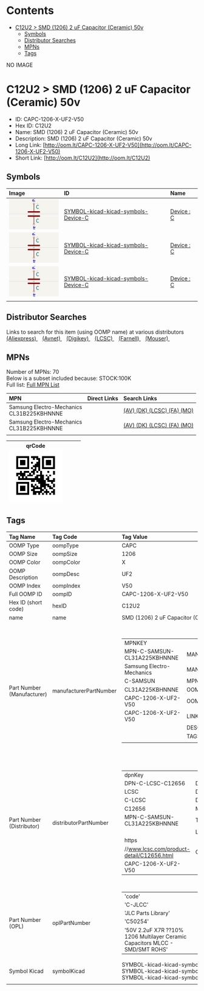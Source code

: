 



Contents
========

* [C12U2 > SMD (1206) 2 uF Capacitor (Ceramic) 50v](#c12u2--smd-1206-2-uf-capacitor-ceramic-50v)
	* [Symbols](#symbols)
	* [Distributor Searches](#distributor-searches)
	* [MPNs](#mpns)
	* [Tags](#tags)
  
NO IMAGE  
# C12U2 > SMD (1206) 2 uF Capacitor (Ceramic) 50v

- ID: CAPC-1206-X-UF2-V50
- Hex ID: C12U2
- Name: SMD (1206) 2 uF Capacitor (Ceramic) 50v
- Description: SMD (1206) 2 uF Capacitor (Ceramic) 50v
- Long Link: [http://oom.lt/CAPC-1206-X-UF2-V50](http://oom.lt/CAPC-1206-X-UF2-V50)
- Short Link: [http://oom.lt/C12U2](http://oom.lt/C12U2)

## Symbols
  

|Image|ID|Name|
| :--- | :--- | :--- |
|[![](https://raw.githubusercontent.com/oomlout/oomlout_OOMP_eda_V2/main/SYMBOL/kicad/kicad-symbols/Device/C/image_140.png)](https://github.com/oomlout/oomlout_OOMP_eda_V2/tree/main/SYMBOL/kicad/kicad-symbols/Device/C/)|[SYMBOL-kicad-kicad-symbols-Device-C](https://github.com/oomlout/oomlout_OOMP_eda_V2/tree/main/SYMBOL/kicad/kicad-symbols/Device/C/)|[Device : C](https://github.com/oomlout/oomlout_OOMP_eda_V2/tree/main/SYMBOL/kicad/kicad-symbols/Device/C/)|
|[![](https://raw.githubusercontent.com/oomlout/oomlout_OOMP_eda_V2/main/SYMBOL/kicad/kicad-symbols/Device/C/image_140.png)](https://github.com/oomlout/oomlout_OOMP_eda_V2/tree/main/SYMBOL/kicad/kicad-symbols/Device/C/)|[SYMBOL-kicad-kicad-symbols-Device-C](https://github.com/oomlout/oomlout_OOMP_eda_V2/tree/main/SYMBOL/kicad/kicad-symbols/Device/C/)|[Device : C](https://github.com/oomlout/oomlout_OOMP_eda_V2/tree/main/SYMBOL/kicad/kicad-symbols/Device/C/)|
|[![](https://raw.githubusercontent.com/oomlout/oomlout_OOMP_eda_V2/main/SYMBOL/kicad/kicad-symbols/Device/C/image_140.png)](https://github.com/oomlout/oomlout_OOMP_eda_V2/tree/main/SYMBOL/kicad/kicad-symbols/Device/C/)|[SYMBOL-kicad-kicad-symbols-Device-C](https://github.com/oomlout/oomlout_OOMP_eda_V2/tree/main/SYMBOL/kicad/kicad-symbols/Device/C/)|[Device : C](https://github.com/oomlout/oomlout_OOMP_eda_V2/tree/main/SYMBOL/kicad/kicad-symbols/Device/C/)|
||||

## Distributor Searches
  
Links to search for this item (using OOMP name) at various distributors  
[(Aliexpress) ](https://www.aliexpress.com/wholesale?SearchText=1117SMD+1206+2+uF+Capacitor+Ceramic+50v)&nbsp;&nbsp;&nbsp;[(Avnet) ](https://www.avnet.com/shop/us/search/SMD+1206+2+uF+Capacitor+Ceramic+50v)&nbsp;&nbsp;&nbsp;[(Digikey) ](https://www.digikey.co.uk/en/products/result?s=SMD+1206+2+uF+Capacitor+Ceramic+50v)&nbsp;&nbsp;&nbsp;[(LCSC) ](https://www.lcsc.com/search?q=SMD+1206+2+uF+Capacitor+Ceramic+50v)&nbsp;&nbsp;&nbsp;[(Farnell) ](https://uk.farnell.com/search?st=SMD+1206+2+uF+Capacitor+Ceramic+50v)&nbsp;&nbsp;&nbsp;[(Mouser) ](https://www.mouser.com/c/?q=SMD+1206+2+uF+Capacitor+Ceramic+50v)&nbsp;&nbsp;&nbsp;
## MPNs
  
Number of MPNs: 70<br>Below is a subset included because: STOCK:100K <br>Full list: [Full MPN List](MPNLIST.md)  

|MPN|Direct Links|Search Links|
| :--- | :--- | :--- |
|Samsung Electro-Mechanics<br>CL31B225KBHNNNE||[(AV) ](https://www.avnet.com/shop/us/search/CL31B225KBHNNNE)[(DK) ](https://www.digikey.co.uk/products/en?keywords=CL31B225KBHNNNE)[(LCSC) ](https://www.lcsc.com/search?q=CL31B225KBHNNNE)[(FA) ](https://uk.farnell.com/search?st=CL31B225KBHNNNE)[(MO) ](https://www.mouser.com/c/?q=CL31B225KBHNNNE)|
|Samsung Electro-Mechanics<br>CL31B225KBHNNNE||[(AV) ](https://www.avnet.com/shop/us/search/CL31B225KBHNNNE)[(DK) ](https://www.digikey.co.uk/products/en?keywords=CL31B225KBHNNNE)[(LCSC) ](https://www.lcsc.com/search?q=CL31B225KBHNNNE)[(FA) ](https://uk.farnell.com/search?st=CL31B225KBHNNNE)[(MO) ](https://www.mouser.com/c/?q=CL31B225KBHNNNE)|
||||
  

|qrCode<br>[![](https://raw.githubusercontent.com/oomlout/oomlout_OOMP_parts_V2/main/CAPC/1206/X/UF2/V50/qrCode_140.png)](https://github.com/oomlout/oomlout_OOMP_parts_V2/tree/main/CAPC/1206/X/UF2/V50/qrCode.png)||||
| :---: | :---: | :---: | :---: |

## Tags
  

|Tag Name|Tag Code|Tag Value|
| :--- | :--- | :--- |
|OOMP Type|oompType|CAPC|
|OOMP Size|oompSize|1206|
|OOMP Color|oompColor|X|
|OOMP Description|oompDesc|UF2|
|OOMP Index|oompIndex|V50|
|Full OOMP ID|oompID|CAPC-1206-X-UF2-V50|
|Hex ID (short code)|hexID|C12U2|
|name|name|SMD (1206) 2 uF Capacitor (Ceramic) 50v|
|Part Number (Manufacturer)|manufacturerPartNumber|<table><tr><td>MPNKEY</td></tr><tr><td> MPN-C-SAMSUN-CL31A225KBHNNNE</td><td> MANUFACTURER</td></tr><tr><td> Samsung Electro-Mechanics</td><td> MANUCODE</td></tr><tr><td> C-SAMSUN</td><td> MPN</td></tr><tr><td> CL31A225KBHNNNE</td><td> OOMPIDPARTIAL</td></tr><tr><td> CAPC-1206-X-UF2-V50</td><td> OOMPID</td></tr><tr><td> CAPC-1206-X-UF2-V50</td><td> LINK</td></tr><tr><td> </td><td> DESCRIPTION</td></tr><tr><td> </td><td> TAGS</td></tr><tr><td> </td></tr></table></td><td> <table><tr><td>MPNKEY</td></tr><tr><td> MPN-C-FHGUAN-1206B225K500NT</td><td> MANUFACTURER</td></tr><tr><td> FH (Guangdong Fenghua Advanced Tech)</td><td> MANUCODE</td></tr><tr><td> C-FHGUAN</td><td> MPN</td></tr><tr><td> 1206B225K500NT</td><td> OOMPIDPARTIAL</td></tr><tr><td> CAPC-1206-X-UF2-V50</td><td> OOMPID</td></tr><tr><td> CAPC-1206-X-UF2-V50</td><td> LINK</td></tr><tr><td> </td><td> DESCRIPTION</td></tr><tr><td> </td><td> TAGS</td></tr><tr><td> </td></tr></table></td><td> <table><tr><td>MPNKEY</td></tr><tr><td> MPN-C-SAMSUN-CL31B225KBHNNNE</td><td> MANUFACTURER</td></tr><tr><td> Samsung Electro-Mechanics</td><td> MANUCODE</td></tr><tr><td> C-SAMSUN</td><td> MPN</td></tr><tr><td> CL31B225KBHNNNE</td><td> OOMPIDPARTIAL</td></tr><tr><td> CAPC-1206-X-UF2-V50</td><td> OOMPID</td></tr><tr><td> CAPC-1206-X-UF2-V50</td><td> LINK</td></tr><tr><td> </td><td> DESCRIPTION</td></tr><tr><td> </td><td> TAGS</td></tr><tr><td> STOCK</td></tr><tr><td>100K</td></tr></table></td><td> <table><tr><td>MPNKEY</td></tr><tr><td> MPN-C-MURATA-GRM31CR71H225KA88L</td><td> MANUFACTURER</td></tr><tr><td> Murata Electronics</td><td> MANUCODE</td></tr><tr><td> C-MURATA</td><td> MPN</td></tr><tr><td> GRM31CR71H225KA88L</td><td> OOMPIDPARTIAL</td></tr><tr><td> CAPC-1206-X-UF2-V50</td><td> OOMPID</td></tr><tr><td> CAPC-1206-X-UF2-V50</td><td> LINK</td></tr><tr><td> </td><td> DESCRIPTION</td></tr><tr><td> </td><td> TAGS</td></tr><tr><td> STOCK</td></tr><tr><td>1K</td></tr></table></td><td> <table><tr><td>MPNKEY</td></tr><tr><td> MPN-C-MURATA-GCJ31CR71H225KA12L</td><td> MANUFACTURER</td></tr><tr><td> Murata Electronics</td><td> MANUCODE</td></tr><tr><td> C-MURATA</td><td> MPN</td></tr><tr><td> GCJ31CR71H225KA12L</td><td> OOMPIDPARTIAL</td></tr><tr><td> CAPC-1206-X-UF2-V50</td><td> OOMPID</td></tr><tr><td> CAPC-1206-X-UF2-V50</td><td> LINK</td></tr><tr><td> </td><td> DESCRIPTION</td></tr><tr><td> </td><td> TAGS</td></tr><tr><td> STOCK</td></tr><tr><td>1K</td></tr></table></td><td> <table><tr><td>MPNKEY</td></tr><tr><td> MPN-C-TAIYOY-UMK316B7225KL-T</td><td> MANUFACTURER</td></tr><tr><td> Taiyo Yuden</td><td> MANUCODE</td></tr><tr><td> C-TAIYOY</td><td> MPN</td></tr><tr><td> UMK316B7225KL-T</td><td> OOMPIDPARTIAL</td></tr><tr><td> CAPC-1206-X-UF2-V50</td><td> OOMPID</td></tr><tr><td> CAPC-1206-X-UF2-V50</td><td> LINK</td></tr><tr><td> </td><td> DESCRIPTION</td></tr><tr><td> </td><td> TAGS</td></tr><tr><td> STOCK</td></tr><tr><td>1K</td></tr></table></td><td> <table><tr><td>MPNKEY</td></tr><tr><td> MPN-C-MURATA-GCM31CR71H225KA55L</td><td> MANUFACTURER</td></tr><tr><td> Murata Electronics</td><td> MANUCODE</td></tr><tr><td> C-MURATA</td><td> MPN</td></tr><tr><td> GCM31CR71H225KA55L</td><td> OOMPIDPARTIAL</td></tr><tr><td> CAPC-1206-X-UF2-V50</td><td> OOMPID</td></tr><tr><td> CAPC-1206-X-UF2-V50</td><td> LINK</td></tr><tr><td> </td><td> DESCRIPTION</td></tr><tr><td> </td><td> TAGS</td></tr><tr><td> STOCK</td></tr><tr><td>1K</td></tr></table></td><td> <table><tr><td>MPNKEY</td></tr><tr><td> MPN-C-YAGEO-CC1206KKX7R9BB225</td><td> MANUFACTURER</td></tr><tr><td> YAGEO</td><td> MANUCODE</td></tr><tr><td> C-YAGEO</td><td> MPN</td></tr><tr><td> CC1206KKX7R9BB225</td><td> OOMPIDPARTIAL</td></tr><tr><td> CAPC-1206-X-UF2-V50</td><td> OOMPID</td></tr><tr><td> CAPC-1206-X-UF2-V50</td><td> LINK</td></tr><tr><td> </td><td> DESCRIPTION</td></tr><tr><td> </td><td> TAGS</td></tr><tr><td> </td></tr></table></td><td> <table><tr><td>MPNKEY</td></tr><tr><td> MPN-C-KEMET-C1206C225K5RAC7800</td><td> MANUFACTURER</td></tr><tr><td> KEMET</td><td> MANUCODE</td></tr><tr><td> C-KEMET</td><td> MPN</td></tr><tr><td> C1206C225K5RAC7800</td><td> OOMPIDPARTIAL</td></tr><tr><td> CAPC-1206-X-UF2-V50</td><td> OOMPID</td></tr><tr><td> CAPC-1206-X-UF2-V50</td><td> LINK</td></tr><tr><td> </td><td> DESCRIPTION</td></tr><tr><td> </td><td> TAGS</td></tr><tr><td> </td></tr></table></td><td> <table><tr><td>MPNKEY</td></tr><tr><td> MPN-C-WALSIN-1206F225Z500</td><td> MANUFACTURER</td></tr><tr><td> Walsin Tech Corp</td><td> MANUCODE</td></tr><tr><td> C-WALSIN</td><td> MPN</td></tr><tr><td> 1206F225Z500</td><td> OOMPIDPARTIAL</td></tr><tr><td> CAPC-1206-X-UF2-V50</td><td> OOMPID</td></tr><tr><td> CAPC-1206-X-UF2-V50</td><td> LINK</td></tr><tr><td> </td><td> DESCRIPTION</td></tr><tr><td> </td><td> TAGS</td></tr><tr><td> </td></tr></table></td><td> <table><tr><td>MPNKEY</td></tr><tr><td> MPN-C-MURATA-KRM31KR71H225KH01L</td><td> MANUFACTURER</td></tr><tr><td> Murata Electronics</td><td> MANUCODE</td></tr><tr><td> C-MURATA</td><td> MPN</td></tr><tr><td> KRM31KR71H225KH01L</td><td> OOMPIDPARTIAL</td></tr><tr><td> CAPC-1206-X-UF2-V50</td><td> OOMPID</td></tr><tr><td> CAPC-1206-X-UF2-V50</td><td> LINK</td></tr><tr><td> </td><td> DESCRIPTION</td></tr><tr><td> </td><td> TAGS</td></tr><tr><td> </td></tr></table></td><td> <table><tr><td>MPNKEY</td></tr><tr><td> MPN-C-FHGUAN-1206X225K500NT</td><td> MANUFACTURER</td></tr><tr><td> FH (Guangdong Fenghua Advanced Tech)</td><td> MANUCODE</td></tr><tr><td> C-FHGUAN</td><td> MPN</td></tr><tr><td> 1206X225K500NT</td><td> OOMPIDPARTIAL</td></tr><tr><td> CAPC-1206-X-UF2-V50</td><td> OOMPID</td></tr><tr><td> CAPC-1206-X-UF2-V50</td><td> LINK</td></tr><tr><td> </td><td> DESCRIPTION</td></tr><tr><td> </td><td> TAGS</td></tr><tr><td> </td></tr></table></td><td> <table><tr><td>MPNKEY</td></tr><tr><td> MPN-C-CCTC-TCC1206X7R225K500FT</td><td> MANUFACTURER</td></tr><tr><td> CCTC</td><td> MANUCODE</td></tr><tr><td> C-CCTC</td><td> MPN</td></tr><tr><td> TCC1206X7R225K500FT</td><td> OOMPIDPARTIAL</td></tr><tr><td> CAPC-1206-X-UF2-V50</td><td> OOMPID</td></tr><tr><td> CAPC-1206-X-UF2-V50</td><td> LINK</td></tr><tr><td> </td><td> DESCRIPTION</td></tr><tr><td> </td><td> TAGS</td></tr><tr><td> STOCK</td></tr><tr><td>10K</td></tr></table></td><td> <table><tr><td>MPNKEY</td></tr><tr><td> MPN-C-SAMSUN-CL31B225KBHVPNE</td><td> MANUFACTURER</td></tr><tr><td> Samsung Electro-Mechanics</td><td> MANUCODE</td></tr><tr><td> C-SAMSUN</td><td> MPN</td></tr><tr><td> CL31B225KBHVPNE</td><td> OOMPIDPARTIAL</td></tr><tr><td> CAPC-1206-X-UF2-V50</td><td> OOMPID</td></tr><tr><td> CAPC-1206-X-UF2-V50</td><td> LINK</td></tr><tr><td> </td><td> DESCRIPTION</td></tr><tr><td> </td><td> TAGS</td></tr><tr><td> STOCK</td></tr><tr><td>1K</td></tr></table></td><td> <table><tr><td>MPNKEY</td></tr><tr><td> MPN-C-SAMSUN-CL31A225KB9LNNC</td><td> MANUFACTURER</td></tr><tr><td> Samsung Electro-Mechanics</td><td> MANUCODE</td></tr><tr><td> C-SAMSUN</td><td> MPN</td></tr><tr><td> CL31A225KB9LNNC</td><td> OOMPIDPARTIAL</td></tr><tr><td> CAPC-1206-X-UF2-V50</td><td> OOMPID</td></tr><tr><td> CAPC-1206-X-UF2-V50</td><td> LINK</td></tr><tr><td> </td><td> DESCRIPTION</td></tr><tr><td> </td><td> TAGS</td></tr><tr><td> </td></tr></table></td><td> <table><tr><td>MPNKEY</td></tr><tr><td> MPN-C-TDK-CGA5L3X7R1H225KT0Y0S</td><td> MANUFACTURER</td></tr><tr><td> TDK</td><td> MANUCODE</td></tr><tr><td> C-TDK</td><td> MPN</td></tr><tr><td> CGA5L3X7R1H225KT0Y0S</td><td> OOMPIDPARTIAL</td></tr><tr><td> CAPC-1206-X-UF2-V50</td><td> OOMPID</td></tr><tr><td> CAPC-1206-X-UF2-V50</td><td> LINK</td></tr><tr><td> </td><td> DESCRIPTION</td></tr><tr><td> </td><td> TAGS</td></tr><tr><td> </td></tr></table></td><td> <table><tr><td>MPNKEY</td></tr><tr><td> MPN-C-TDK-CGA5L3X7R1H225KT0Y0N</td><td> MANUFACTURER</td></tr><tr><td> TDK</td><td> MANUCODE</td></tr><tr><td> C-TDK</td><td> MPN</td></tr><tr><td> CGA5L3X7R1H225KT0Y0N</td><td> OOMPIDPARTIAL</td></tr><tr><td> CAPC-1206-X-UF2-V50</td><td> OOMPID</td></tr><tr><td> CAPC-1206-X-UF2-V50</td><td> LINK</td></tr><tr><td> </td><td> DESCRIPTION</td></tr><tr><td> </td><td> TAGS</td></tr><tr><td> </td></tr></table></td><td> <table><tr><td>MPNKEY</td></tr><tr><td> MPN-C-SAMSUN-CL31B225KBHNFNE</td><td> MANUFACTURER</td></tr><tr><td> Samsung Electro-Mechanics</td><td> MANUCODE</td></tr><tr><td> C-SAMSUN</td><td> MPN</td></tr><tr><td> CL31B225KBHNFNE</td><td> OOMPIDPARTIAL</td></tr><tr><td> CAPC-1206-X-UF2-V50</td><td> OOMPID</td></tr><tr><td> CAPC-1206-X-UF2-V50</td><td> LINK</td></tr><tr><td> </td><td> DESCRIPTION</td></tr><tr><td> </td><td> TAGS</td></tr><tr><td> </td></tr></table></td><td> <table><tr><td>MPNKEY</td></tr><tr><td> MPN-C-TAIYOY-UMK316B7225KLHT</td><td> MANUFACTURER</td></tr><tr><td> Taiyo Yuden</td><td> MANUCODE</td></tr><tr><td> C-TAIYOY</td><td> MPN</td></tr><tr><td> UMK316B7225KLHT</td><td> OOMPIDPARTIAL</td></tr><tr><td> CAPC-1206-X-UF2-V50</td><td> OOMPID</td></tr><tr><td> CAPC-1206-X-UF2-V50</td><td> LINK</td></tr><tr><td> </td><td> DESCRIPTION</td></tr><tr><td> </td><td> TAGS</td></tr><tr><td> </td></tr></table></td><td> <table><tr><td>MPNKEY</td></tr><tr><td> MPN-C-WALSIN-1206B225K500CT</td><td> MANUFACTURER</td></tr><tr><td> Walsin Tech Corp</td><td> MANUCODE</td></tr><tr><td> C-WALSIN</td><td> MPN</td></tr><tr><td> 1206B225K500CT</td><td> OOMPIDPARTIAL</td></tr><tr><td> CAPC-1206-X-UF2-V50</td><td> OOMPID</td></tr><tr><td> CAPC-1206-X-UF2-V50</td><td> LINK</td></tr><tr><td> </td><td> DESCRIPTION</td></tr><tr><td> </td><td> TAGS</td></tr><tr><td> </td></tr></table></td><td> <table><tr><td>MPNKEY</td></tr><tr><td> MPN-C-MURATA-GRJ31CR71H225KE11L</td><td> MANUFACTURER</td></tr><tr><td> Murata Electronics</td><td> MANUCODE</td></tr><tr><td> C-MURATA</td><td> MPN</td></tr><tr><td> GRJ31CR71H225KE11L</td><td> OOMPIDPARTIAL</td></tr><tr><td> CAPC-1206-X-UF2-V50</td><td> OOMPID</td></tr><tr><td> CAPC-1206-X-UF2-V50</td><td> LINK</td></tr><tr><td> </td><td> DESCRIPTION</td></tr><tr><td> </td><td> TAGS</td></tr><tr><td> </td></tr></table></td><td> <table><tr><td>MPNKEY</td></tr><tr><td> MPN-C-TDK-C3216X7R1H225KT000E</td><td> MANUFACTURER</td></tr><tr><td> TDK</td><td> MANUCODE</td></tr><tr><td> C-TDK</td><td> MPN</td></tr><tr><td> C3216X7R1H225KT000E</td><td> OOMPIDPARTIAL</td></tr><tr><td> CAPC-1206-X-UF2-V50</td><td> OOMPID</td></tr><tr><td> CAPC-1206-X-UF2-V50</td><td> LINK</td></tr><tr><td> </td><td> DESCRIPTION</td></tr><tr><td> </td><td> TAGS</td></tr><tr><td> STOCK</td></tr><tr><td>1K</td></tr></table></td><td> <table><tr><td>MPNKEY</td></tr><tr><td> MPN-C-TDK-C3216X7R1H225KT000S</td><td> MANUFACTURER</td></tr><tr><td> TDK</td><td> MANUCODE</td></tr><tr><td> C-TDK</td><td> MPN</td></tr><tr><td> C3216X7R1H225KT000S</td><td> OOMPIDPARTIAL</td></tr><tr><td> CAPC-1206-X-UF2-V50</td><td> OOMPID</td></tr><tr><td> CAPC-1206-X-UF2-V50</td><td> LINK</td></tr><tr><td> </td><td> DESCRIPTION</td></tr><tr><td> </td><td> TAGS</td></tr><tr><td> </td></tr></table></td><td> <table><tr><td>MPNKEY</td></tr><tr><td> MPN-C-MURATA-GCM31CR71H225KA40L</td><td> MANUFACTURER</td></tr><tr><td> Murata Electronics</td><td> MANUCODE</td></tr><tr><td> C-MURATA</td><td> MPN</td></tr><tr><td> GCM31CR71H225KA40L</td><td> OOMPIDPARTIAL</td></tr><tr><td> CAPC-1206-X-UF2-V50</td><td> OOMPID</td></tr><tr><td> CAPC-1206-X-UF2-V50</td><td> LINK</td></tr><tr><td> </td><td> DESCRIPTION</td></tr><tr><td> </td><td> TAGS</td></tr><tr><td> </td></tr></table></td><td> <table><tr><td>MPNKEY</td></tr><tr><td> MPN-C-PSAPRO-FS31X225K500EPG</td><td> MANUFACTURER</td></tr><tr><td> PSA(Prosperity Dielectrics)</td><td> MANUCODE</td></tr><tr><td> C-PSAPRO</td><td> MPN</td></tr><tr><td> FS31X225K500EPG</td><td> OOMPIDPARTIAL</td></tr><tr><td> CAPC-1206-X-UF2-V50</td><td> OOMPID</td></tr><tr><td> CAPC-1206-X-UF2-V50</td><td> LINK</td></tr><tr><td> </td><td> DESCRIPTION</td></tr><tr><td> </td><td> TAGS</td></tr><tr><td> STOCK</td></tr><tr><td>1K</td></tr></table></td><td> <table><tr><td>MPNKEY</td></tr><tr><td> MPN-C-KEMET-C1206X225K5RACAUTO</td><td> MANUFACTURER</td></tr><tr><td> KEMET</td><td> MANUCODE</td></tr><tr><td> C-KEMET</td><td> MPN</td></tr><tr><td> C1206X225K5RACAUTO</td><td> OOMPIDPARTIAL</td></tr><tr><td> CAPC-1206-X-UF2-V50</td><td> OOMPID</td></tr><tr><td> CAPC-1206-X-UF2-V50</td><td> LINK</td></tr><tr><td> </td><td> DESCRIPTION</td></tr><tr><td> </td><td> TAGS</td></tr><tr><td> </td></tr></table></td><td> <table><tr><td>MPNKEY</td></tr><tr><td> MPN-C-YAGEO-CC1206KKX5R9BB225</td><td> MANUFACTURER</td></tr><tr><td> YAGEO</td><td> MANUCODE</td></tr><tr><td> C-YAGEO</td><td> MPN</td></tr><tr><td> CC1206KKX5R9BB225</td><td> OOMPIDPARTIAL</td></tr><tr><td> CAPC-1206-X-UF2-V50</td><td> OOMPID</td></tr><tr><td> CAPC-1206-X-UF2-V50</td><td> LINK</td></tr><tr><td> </td><td> DESCRIPTION</td></tr><tr><td> </td><td> TAGS</td></tr><tr><td> </td></tr></table></td><td> <table><tr><td>MPNKEY</td></tr><tr><td> MPN-C-YAGEO-CC1206ZKY5V9BB225</td><td> MANUFACTURER</td></tr><tr><td> YAGEO</td><td> MANUCODE</td></tr><tr><td> C-YAGEO</td><td> MPN</td></tr><tr><td> CC1206ZKY5V9BB225</td><td> OOMPIDPARTIAL</td></tr><tr><td> CAPC-1206-X-UF2-V50</td><td> OOMPID</td></tr><tr><td> CAPC-1206-X-UF2-V50</td><td> LINK</td></tr><tr><td> </td><td> DESCRIPTION</td></tr><tr><td> </td><td> TAGS</td></tr><tr><td> </td></tr></table></td><td> <table><tr><td>MPNKEY</td></tr><tr><td> MPN-C-KYOCER-12065C225K4Z2A</td><td> MANUFACTURER</td></tr><tr><td> Kyocera AVX</td><td> MANUCODE</td></tr><tr><td> C-KYOCER</td><td> MPN</td></tr><tr><td> 12065C225K4Z2A</td><td> OOMPIDPARTIAL</td></tr><tr><td> CAPC-1206-X-UF2-V50</td><td> OOMPID</td></tr><tr><td> CAPC-1206-X-UF2-V50</td><td> LINK</td></tr><tr><td> </td><td> DESCRIPTION</td></tr><tr><td> </td><td> TAGS</td></tr><tr><td> </td></tr></table></td><td> <table><tr><td>MPNKEY</td></tr><tr><td> MPN-C-KYOCER-12065C225KAT2A</td><td> MANUFACTURER</td></tr><tr><td> Kyocera AVX</td><td> MANUCODE</td></tr><tr><td> C-KYOCER</td><td> MPN</td></tr><tr><td> 12065C225KAT2A</td><td> OOMPIDPARTIAL</td></tr><tr><td> CAPC-1206-X-UF2-V50</td><td> OOMPID</td></tr><tr><td> CAPC-1206-X-UF2-V50</td><td> LINK</td></tr><tr><td> </td><td> DESCRIPTION</td></tr><tr><td> </td><td> TAGS</td></tr><tr><td> </td></tr></table></td><td> <table><tr><td>MPNKEY</td></tr><tr><td> MPN-C-YAGEO-AC1206KKX7R9BB225</td><td> MANUFACTURER</td></tr><tr><td> YAGEO</td><td> MANUCODE</td></tr><tr><td> C-YAGEO</td><td> MPN</td></tr><tr><td> AC1206KKX7R9BB225</td><td> OOMPIDPARTIAL</td></tr><tr><td> CAPC-1206-X-UF2-V50</td><td> OOMPID</td></tr><tr><td> CAPC-1206-X-UF2-V50</td><td> LINK</td></tr><tr><td> </td><td> DESCRIPTION</td></tr><tr><td> </td><td> TAGS</td></tr><tr><td> </td></tr></table></td><td> <table><tr><td>MPNKEY</td></tr><tr><td> MPN-C-KEMET-C1206C225J5RECAUTO</td><td> MANUFACTURER</td></tr><tr><td> KEMET</td><td> MANUCODE</td></tr><tr><td> C-KEMET</td><td> MPN</td></tr><tr><td> C1206C225J5RECAUTO</td><td> OOMPIDPARTIAL</td></tr><tr><td> CAPC-1206-X-UF2-V50</td><td> OOMPID</td></tr><tr><td> CAPC-1206-X-UF2-V50</td><td> LINK</td></tr><tr><td> </td><td> DESCRIPTION</td></tr><tr><td> </td><td> TAGS</td></tr><tr><td> </td></tr></table></td><td> <table><tr><td>MPNKEY</td></tr><tr><td> MPN-C-KEMET-C1206C225M5RECAUTO</td><td> MANUFACTURER</td></tr><tr><td> KEMET</td><td> MANUCODE</td></tr><tr><td> C-KEMET</td><td> MPN</td></tr><tr><td> C1206C225M5RECAUTO</td><td> OOMPIDPARTIAL</td></tr><tr><td> CAPC-1206-X-UF2-V50</td><td> OOMPID</td></tr><tr><td> CAPC-1206-X-UF2-V50</td><td> LINK</td></tr><tr><td> </td><td> DESCRIPTION</td></tr><tr><td> </td><td> TAGS</td></tr><tr><td> </td></tr></table></td><td> <table><tr><td>MPNKEY</td></tr><tr><td> MPN-C-TAIYOY-UMR316BC7225KL-T</td><td> MANUFACTURER</td></tr><tr><td> Taiyo Yuden</td><td> MANUCODE</td></tr><tr><td> C-TAIYOY</td><td> MPN</td></tr><tr><td> UMR316BC7225KL-T</td><td> OOMPIDPARTIAL</td></tr><tr><td> CAPC-1206-X-UF2-V50</td><td> OOMPID</td></tr><tr><td> CAPC-1206-X-UF2-V50</td><td> LINK</td></tr><tr><td> </td><td> DESCRIPTION</td></tr><tr><td> </td><td> TAGS</td></tr><tr><td> </td></tr></table></td><td> <table><tr><td>MPNKEY</td></tr><tr><td> MPN-C-MURATA-KRM31KR71H225KH01K</td><td> MANUFACTURER</td></tr><tr><td> Murata Electronics</td><td> MANUCODE</td></tr><tr><td> C-MURATA</td><td> MPN</td></tr><tr><td> KRM31KR71H225KH01K</td><td> OOMPIDPARTIAL</td></tr><tr><td> CAPC-1206-X-UF2-V50</td><td> OOMPID</td></tr><tr><td> CAPC-1206-X-UF2-V50</td><td> LINK</td></tr><tr><td> </td><td> DESCRIPTION</td></tr><tr><td> </td><td> TAGS</td></tr><tr><td> </td></tr></table></td><td> <table><tr><td>MPNKEY</td></tr><tr><td> MPN-C-SAMSUN-CL31A225KBHNNNE</td><td> MANUFACTURER</td></tr><tr><td> Samsung Electro-Mechanics</td><td> MANUCODE</td></tr><tr><td> C-SAMSUN</td><td> MPN</td></tr><tr><td> CL31A225KBHNNNE</td><td> OOMPIDPARTIAL</td></tr><tr><td> CAPC-1206-X-UF2-V50</td><td> OOMPID</td></tr><tr><td> CAPC-1206-X-UF2-V50</td><td> LINK</td></tr><tr><td> </td><td> DESCRIPTION</td></tr><tr><td> </td><td> TAGS</td></tr><tr><td> </td></tr></table></td><td> <table><tr><td>MPNKEY</td></tr><tr><td> MPN-C-FHGUAN-1206B225K500NT</td><td> MANUFACTURER</td></tr><tr><td> FH (Guangdong Fenghua Advanced Tech)</td><td> MANUCODE</td></tr><tr><td> C-FHGUAN</td><td> MPN</td></tr><tr><td> 1206B225K500NT</td><td> OOMPIDPARTIAL</td></tr><tr><td> CAPC-1206-X-UF2-V50</td><td> OOMPID</td></tr><tr><td> CAPC-1206-X-UF2-V50</td><td> LINK</td></tr><tr><td> </td><td> DESCRIPTION</td></tr><tr><td> </td><td> TAGS</td></tr><tr><td> </td></tr></table></td><td> <table><tr><td>MPNKEY</td></tr><tr><td> MPN-C-SAMSUN-CL31B225KBHNNNE</td><td> MANUFACTURER</td></tr><tr><td> Samsung Electro-Mechanics</td><td> MANUCODE</td></tr><tr><td> C-SAMSUN</td><td> MPN</td></tr><tr><td> CL31B225KBHNNNE</td><td> OOMPIDPARTIAL</td></tr><tr><td> CAPC-1206-X-UF2-V50</td><td> OOMPID</td></tr><tr><td> CAPC-1206-X-UF2-V50</td><td> LINK</td></tr><tr><td> </td><td> DESCRIPTION</td></tr><tr><td> </td><td> TAGS</td></tr><tr><td> STOCK</td></tr><tr><td>100K</td></tr></table></td><td> <table><tr><td>MPNKEY</td></tr><tr><td> MPN-C-MURATA-GRM31CR71H225KA88L</td><td> MANUFACTURER</td></tr><tr><td> Murata Electronics</td><td> MANUCODE</td></tr><tr><td> C-MURATA</td><td> MPN</td></tr><tr><td> GRM31CR71H225KA88L</td><td> OOMPIDPARTIAL</td></tr><tr><td> CAPC-1206-X-UF2-V50</td><td> OOMPID</td></tr><tr><td> CAPC-1206-X-UF2-V50</td><td> LINK</td></tr><tr><td> </td><td> DESCRIPTION</td></tr><tr><td> </td><td> TAGS</td></tr><tr><td> STOCK</td></tr><tr><td>1K</td></tr></table></td><td> <table><tr><td>MPNKEY</td></tr><tr><td> MPN-C-MURATA-GCJ31CR71H225KA12L</td><td> MANUFACTURER</td></tr><tr><td> Murata Electronics</td><td> MANUCODE</td></tr><tr><td> C-MURATA</td><td> MPN</td></tr><tr><td> GCJ31CR71H225KA12L</td><td> OOMPIDPARTIAL</td></tr><tr><td> CAPC-1206-X-UF2-V50</td><td> OOMPID</td></tr><tr><td> CAPC-1206-X-UF2-V50</td><td> LINK</td></tr><tr><td> </td><td> DESCRIPTION</td></tr><tr><td> </td><td> TAGS</td></tr><tr><td> STOCK</td></tr><tr><td>1K</td></tr></table></td><td> <table><tr><td>MPNKEY</td></tr><tr><td> MPN-C-TAIYOY-UMK316B7225KL-T</td><td> MANUFACTURER</td></tr><tr><td> Taiyo Yuden</td><td> MANUCODE</td></tr><tr><td> C-TAIYOY</td><td> MPN</td></tr><tr><td> UMK316B7225KL-T</td><td> OOMPIDPARTIAL</td></tr><tr><td> CAPC-1206-X-UF2-V50</td><td> OOMPID</td></tr><tr><td> CAPC-1206-X-UF2-V50</td><td> LINK</td></tr><tr><td> </td><td> DESCRIPTION</td></tr><tr><td> </td><td> TAGS</td></tr><tr><td> STOCK</td></tr><tr><td>1K</td></tr></table></td><td> <table><tr><td>MPNKEY</td></tr><tr><td> MPN-C-MURATA-GCM31CR71H225KA55L</td><td> MANUFACTURER</td></tr><tr><td> Murata Electronics</td><td> MANUCODE</td></tr><tr><td> C-MURATA</td><td> MPN</td></tr><tr><td> GCM31CR71H225KA55L</td><td> OOMPIDPARTIAL</td></tr><tr><td> CAPC-1206-X-UF2-V50</td><td> OOMPID</td></tr><tr><td> CAPC-1206-X-UF2-V50</td><td> LINK</td></tr><tr><td> </td><td> DESCRIPTION</td></tr><tr><td> </td><td> TAGS</td></tr><tr><td> STOCK</td></tr><tr><td>1K</td></tr></table></td><td> <table><tr><td>MPNKEY</td></tr><tr><td> MPN-C-YAGEO-CC1206KKX7R9BB225</td><td> MANUFACTURER</td></tr><tr><td> YAGEO</td><td> MANUCODE</td></tr><tr><td> C-YAGEO</td><td> MPN</td></tr><tr><td> CC1206KKX7R9BB225</td><td> OOMPIDPARTIAL</td></tr><tr><td> CAPC-1206-X-UF2-V50</td><td> OOMPID</td></tr><tr><td> CAPC-1206-X-UF2-V50</td><td> LINK</td></tr><tr><td> </td><td> DESCRIPTION</td></tr><tr><td> </td><td> TAGS</td></tr><tr><td> </td></tr></table></td><td> <table><tr><td>MPNKEY</td></tr><tr><td> MPN-C-KEMET-C1206C225K5RAC7800</td><td> MANUFACTURER</td></tr><tr><td> KEMET</td><td> MANUCODE</td></tr><tr><td> C-KEMET</td><td> MPN</td></tr><tr><td> C1206C225K5RAC7800</td><td> OOMPIDPARTIAL</td></tr><tr><td> CAPC-1206-X-UF2-V50</td><td> OOMPID</td></tr><tr><td> CAPC-1206-X-UF2-V50</td><td> LINK</td></tr><tr><td> </td><td> DESCRIPTION</td></tr><tr><td> </td><td> TAGS</td></tr><tr><td> </td></tr></table></td><td> <table><tr><td>MPNKEY</td></tr><tr><td> MPN-C-WALSIN-1206F225Z500</td><td> MANUFACTURER</td></tr><tr><td> Walsin Tech Corp</td><td> MANUCODE</td></tr><tr><td> C-WALSIN</td><td> MPN</td></tr><tr><td> 1206F225Z500</td><td> OOMPIDPARTIAL</td></tr><tr><td> CAPC-1206-X-UF2-V50</td><td> OOMPID</td></tr><tr><td> CAPC-1206-X-UF2-V50</td><td> LINK</td></tr><tr><td> </td><td> DESCRIPTION</td></tr><tr><td> </td><td> TAGS</td></tr><tr><td> </td></tr></table></td><td> <table><tr><td>MPNKEY</td></tr><tr><td> MPN-C-MURATA-KRM31KR71H225KH01L</td><td> MANUFACTURER</td></tr><tr><td> Murata Electronics</td><td> MANUCODE</td></tr><tr><td> C-MURATA</td><td> MPN</td></tr><tr><td> KRM31KR71H225KH01L</td><td> OOMPIDPARTIAL</td></tr><tr><td> CAPC-1206-X-UF2-V50</td><td> OOMPID</td></tr><tr><td> CAPC-1206-X-UF2-V50</td><td> LINK</td></tr><tr><td> </td><td> DESCRIPTION</td></tr><tr><td> </td><td> TAGS</td></tr><tr><td> </td></tr></table></td><td> <table><tr><td>MPNKEY</td></tr><tr><td> MPN-C-FHGUAN-1206X225K500NT</td><td> MANUFACTURER</td></tr><tr><td> FH (Guangdong Fenghua Advanced Tech)</td><td> MANUCODE</td></tr><tr><td> C-FHGUAN</td><td> MPN</td></tr><tr><td> 1206X225K500NT</td><td> OOMPIDPARTIAL</td></tr><tr><td> CAPC-1206-X-UF2-V50</td><td> OOMPID</td></tr><tr><td> CAPC-1206-X-UF2-V50</td><td> LINK</td></tr><tr><td> </td><td> DESCRIPTION</td></tr><tr><td> </td><td> TAGS</td></tr><tr><td> </td></tr></table></td><td> <table><tr><td>MPNKEY</td></tr><tr><td> MPN-C-CCTC-TCC1206X7R225K500FT</td><td> MANUFACTURER</td></tr><tr><td> CCTC</td><td> MANUCODE</td></tr><tr><td> C-CCTC</td><td> MPN</td></tr><tr><td> TCC1206X7R225K500FT</td><td> OOMPIDPARTIAL</td></tr><tr><td> CAPC-1206-X-UF2-V50</td><td> OOMPID</td></tr><tr><td> CAPC-1206-X-UF2-V50</td><td> LINK</td></tr><tr><td> </td><td> DESCRIPTION</td></tr><tr><td> </td><td> TAGS</td></tr><tr><td> STOCK</td></tr><tr><td>10K</td></tr></table></td><td> <table><tr><td>MPNKEY</td></tr><tr><td> MPN-C-SAMSUN-CL31B225KBHVPNE</td><td> MANUFACTURER</td></tr><tr><td> Samsung Electro-Mechanics</td><td> MANUCODE</td></tr><tr><td> C-SAMSUN</td><td> MPN</td></tr><tr><td> CL31B225KBHVPNE</td><td> OOMPIDPARTIAL</td></tr><tr><td> CAPC-1206-X-UF2-V50</td><td> OOMPID</td></tr><tr><td> CAPC-1206-X-UF2-V50</td><td> LINK</td></tr><tr><td> </td><td> DESCRIPTION</td></tr><tr><td> </td><td> TAGS</td></tr><tr><td> STOCK</td></tr><tr><td>1K</td></tr></table></td><td> <table><tr><td>MPNKEY</td></tr><tr><td> MPN-C-SAMSUN-CL31A225KB9LNNC</td><td> MANUFACTURER</td></tr><tr><td> Samsung Electro-Mechanics</td><td> MANUCODE</td></tr><tr><td> C-SAMSUN</td><td> MPN</td></tr><tr><td> CL31A225KB9LNNC</td><td> OOMPIDPARTIAL</td></tr><tr><td> CAPC-1206-X-UF2-V50</td><td> OOMPID</td></tr><tr><td> CAPC-1206-X-UF2-V50</td><td> LINK</td></tr><tr><td> </td><td> DESCRIPTION</td></tr><tr><td> </td><td> TAGS</td></tr><tr><td> </td></tr></table></td><td> <table><tr><td>MPNKEY</td></tr><tr><td> MPN-C-TDK-CGA5L3X7R1H225KT0Y0S</td><td> MANUFACTURER</td></tr><tr><td> TDK</td><td> MANUCODE</td></tr><tr><td> C-TDK</td><td> MPN</td></tr><tr><td> CGA5L3X7R1H225KT0Y0S</td><td> OOMPIDPARTIAL</td></tr><tr><td> CAPC-1206-X-UF2-V50</td><td> OOMPID</td></tr><tr><td> CAPC-1206-X-UF2-V50</td><td> LINK</td></tr><tr><td> </td><td> DESCRIPTION</td></tr><tr><td> </td><td> TAGS</td></tr><tr><td> </td></tr></table></td><td> <table><tr><td>MPNKEY</td></tr><tr><td> MPN-C-TDK-CGA5L3X7R1H225KT0Y0N</td><td> MANUFACTURER</td></tr><tr><td> TDK</td><td> MANUCODE</td></tr><tr><td> C-TDK</td><td> MPN</td></tr><tr><td> CGA5L3X7R1H225KT0Y0N</td><td> OOMPIDPARTIAL</td></tr><tr><td> CAPC-1206-X-UF2-V50</td><td> OOMPID</td></tr><tr><td> CAPC-1206-X-UF2-V50</td><td> LINK</td></tr><tr><td> </td><td> DESCRIPTION</td></tr><tr><td> </td><td> TAGS</td></tr><tr><td> </td></tr></table></td><td> <table><tr><td>MPNKEY</td></tr><tr><td> MPN-C-SAMSUN-CL31B225KBHNFNE</td><td> MANUFACTURER</td></tr><tr><td> Samsung Electro-Mechanics</td><td> MANUCODE</td></tr><tr><td> C-SAMSUN</td><td> MPN</td></tr><tr><td> CL31B225KBHNFNE</td><td> OOMPIDPARTIAL</td></tr><tr><td> CAPC-1206-X-UF2-V50</td><td> OOMPID</td></tr><tr><td> CAPC-1206-X-UF2-V50</td><td> LINK</td></tr><tr><td> </td><td> DESCRIPTION</td></tr><tr><td> </td><td> TAGS</td></tr><tr><td> </td></tr></table></td><td> <table><tr><td>MPNKEY</td></tr><tr><td> MPN-C-TAIYOY-UMK316B7225KLHT</td><td> MANUFACTURER</td></tr><tr><td> Taiyo Yuden</td><td> MANUCODE</td></tr><tr><td> C-TAIYOY</td><td> MPN</td></tr><tr><td> UMK316B7225KLHT</td><td> OOMPIDPARTIAL</td></tr><tr><td> CAPC-1206-X-UF2-V50</td><td> OOMPID</td></tr><tr><td> CAPC-1206-X-UF2-V50</td><td> LINK</td></tr><tr><td> </td><td> DESCRIPTION</td></tr><tr><td> </td><td> TAGS</td></tr><tr><td> </td></tr></table></td><td> <table><tr><td>MPNKEY</td></tr><tr><td> MPN-C-WALSIN-1206B225K500CT</td><td> MANUFACTURER</td></tr><tr><td> Walsin Tech Corp</td><td> MANUCODE</td></tr><tr><td> C-WALSIN</td><td> MPN</td></tr><tr><td> 1206B225K500CT</td><td> OOMPIDPARTIAL</td></tr><tr><td> CAPC-1206-X-UF2-V50</td><td> OOMPID</td></tr><tr><td> CAPC-1206-X-UF2-V50</td><td> LINK</td></tr><tr><td> </td><td> DESCRIPTION</td></tr><tr><td> </td><td> TAGS</td></tr><tr><td> </td></tr></table></td><td> <table><tr><td>MPNKEY</td></tr><tr><td> MPN-C-MURATA-GRJ31CR71H225KE11L</td><td> MANUFACTURER</td></tr><tr><td> Murata Electronics</td><td> MANUCODE</td></tr><tr><td> C-MURATA</td><td> MPN</td></tr><tr><td> GRJ31CR71H225KE11L</td><td> OOMPIDPARTIAL</td></tr><tr><td> CAPC-1206-X-UF2-V50</td><td> OOMPID</td></tr><tr><td> CAPC-1206-X-UF2-V50</td><td> LINK</td></tr><tr><td> </td><td> DESCRIPTION</td></tr><tr><td> </td><td> TAGS</td></tr><tr><td> </td></tr></table></td><td> <table><tr><td>MPNKEY</td></tr><tr><td> MPN-C-TDK-C3216X7R1H225KT000E</td><td> MANUFACTURER</td></tr><tr><td> TDK</td><td> MANUCODE</td></tr><tr><td> C-TDK</td><td> MPN</td></tr><tr><td> C3216X7R1H225KT000E</td><td> OOMPIDPARTIAL</td></tr><tr><td> CAPC-1206-X-UF2-V50</td><td> OOMPID</td></tr><tr><td> CAPC-1206-X-UF2-V50</td><td> LINK</td></tr><tr><td> </td><td> DESCRIPTION</td></tr><tr><td> </td><td> TAGS</td></tr><tr><td> STOCK</td></tr><tr><td>1K</td></tr></table></td><td> <table><tr><td>MPNKEY</td></tr><tr><td> MPN-C-TDK-C3216X7R1H225KT000S</td><td> MANUFACTURER</td></tr><tr><td> TDK</td><td> MANUCODE</td></tr><tr><td> C-TDK</td><td> MPN</td></tr><tr><td> C3216X7R1H225KT000S</td><td> OOMPIDPARTIAL</td></tr><tr><td> CAPC-1206-X-UF2-V50</td><td> OOMPID</td></tr><tr><td> CAPC-1206-X-UF2-V50</td><td> LINK</td></tr><tr><td> </td><td> DESCRIPTION</td></tr><tr><td> </td><td> TAGS</td></tr><tr><td> </td></tr></table></td><td> <table><tr><td>MPNKEY</td></tr><tr><td> MPN-C-MURATA-GCM31CR71H225KA40L</td><td> MANUFACTURER</td></tr><tr><td> Murata Electronics</td><td> MANUCODE</td></tr><tr><td> C-MURATA</td><td> MPN</td></tr><tr><td> GCM31CR71H225KA40L</td><td> OOMPIDPARTIAL</td></tr><tr><td> CAPC-1206-X-UF2-V50</td><td> OOMPID</td></tr><tr><td> CAPC-1206-X-UF2-V50</td><td> LINK</td></tr><tr><td> </td><td> DESCRIPTION</td></tr><tr><td> </td><td> TAGS</td></tr><tr><td> </td></tr></table></td><td> <table><tr><td>MPNKEY</td></tr><tr><td> MPN-C-PSAPRO-FS31X225K500EPG</td><td> MANUFACTURER</td></tr><tr><td> PSA(Prosperity Dielectrics)</td><td> MANUCODE</td></tr><tr><td> C-PSAPRO</td><td> MPN</td></tr><tr><td> FS31X225K500EPG</td><td> OOMPIDPARTIAL</td></tr><tr><td> CAPC-1206-X-UF2-V50</td><td> OOMPID</td></tr><tr><td> CAPC-1206-X-UF2-V50</td><td> LINK</td></tr><tr><td> </td><td> DESCRIPTION</td></tr><tr><td> </td><td> TAGS</td></tr><tr><td> STOCK</td></tr><tr><td>1K</td></tr></table></td><td> <table><tr><td>MPNKEY</td></tr><tr><td> MPN-C-KEMET-C1206X225K5RACAUTO</td><td> MANUFACTURER</td></tr><tr><td> KEMET</td><td> MANUCODE</td></tr><tr><td> C-KEMET</td><td> MPN</td></tr><tr><td> C1206X225K5RACAUTO</td><td> OOMPIDPARTIAL</td></tr><tr><td> CAPC-1206-X-UF2-V50</td><td> OOMPID</td></tr><tr><td> CAPC-1206-X-UF2-V50</td><td> LINK</td></tr><tr><td> </td><td> DESCRIPTION</td></tr><tr><td> </td><td> TAGS</td></tr><tr><td> </td></tr></table></td><td> <table><tr><td>MPNKEY</td></tr><tr><td> MPN-C-YAGEO-CC1206KKX5R9BB225</td><td> MANUFACTURER</td></tr><tr><td> YAGEO</td><td> MANUCODE</td></tr><tr><td> C-YAGEO</td><td> MPN</td></tr><tr><td> CC1206KKX5R9BB225</td><td> OOMPIDPARTIAL</td></tr><tr><td> CAPC-1206-X-UF2-V50</td><td> OOMPID</td></tr><tr><td> CAPC-1206-X-UF2-V50</td><td> LINK</td></tr><tr><td> </td><td> DESCRIPTION</td></tr><tr><td> </td><td> TAGS</td></tr><tr><td> </td></tr></table></td><td> <table><tr><td>MPNKEY</td></tr><tr><td> MPN-C-YAGEO-CC1206ZKY5V9BB225</td><td> MANUFACTURER</td></tr><tr><td> YAGEO</td><td> MANUCODE</td></tr><tr><td> C-YAGEO</td><td> MPN</td></tr><tr><td> CC1206ZKY5V9BB225</td><td> OOMPIDPARTIAL</td></tr><tr><td> CAPC-1206-X-UF2-V50</td><td> OOMPID</td></tr><tr><td> CAPC-1206-X-UF2-V50</td><td> LINK</td></tr><tr><td> </td><td> DESCRIPTION</td></tr><tr><td> </td><td> TAGS</td></tr><tr><td> </td></tr></table></td><td> <table><tr><td>MPNKEY</td></tr><tr><td> MPN-C-KYOCER-12065C225K4Z2A</td><td> MANUFACTURER</td></tr><tr><td> Kyocera AVX</td><td> MANUCODE</td></tr><tr><td> C-KYOCER</td><td> MPN</td></tr><tr><td> 12065C225K4Z2A</td><td> OOMPIDPARTIAL</td></tr><tr><td> CAPC-1206-X-UF2-V50</td><td> OOMPID</td></tr><tr><td> CAPC-1206-X-UF2-V50</td><td> LINK</td></tr><tr><td> </td><td> DESCRIPTION</td></tr><tr><td> </td><td> TAGS</td></tr><tr><td> </td></tr></table></td><td> <table><tr><td>MPNKEY</td></tr><tr><td> MPN-C-KYOCER-12065C225KAT2A</td><td> MANUFACTURER</td></tr><tr><td> Kyocera AVX</td><td> MANUCODE</td></tr><tr><td> C-KYOCER</td><td> MPN</td></tr><tr><td> 12065C225KAT2A</td><td> OOMPIDPARTIAL</td></tr><tr><td> CAPC-1206-X-UF2-V50</td><td> OOMPID</td></tr><tr><td> CAPC-1206-X-UF2-V50</td><td> LINK</td></tr><tr><td> </td><td> DESCRIPTION</td></tr><tr><td> </td><td> TAGS</td></tr><tr><td> </td></tr></table></td><td> <table><tr><td>MPNKEY</td></tr><tr><td> MPN-C-YAGEO-AC1206KKX7R9BB225</td><td> MANUFACTURER</td></tr><tr><td> YAGEO</td><td> MANUCODE</td></tr><tr><td> C-YAGEO</td><td> MPN</td></tr><tr><td> AC1206KKX7R9BB225</td><td> OOMPIDPARTIAL</td></tr><tr><td> CAPC-1206-X-UF2-V50</td><td> OOMPID</td></tr><tr><td> CAPC-1206-X-UF2-V50</td><td> LINK</td></tr><tr><td> </td><td> DESCRIPTION</td></tr><tr><td> </td><td> TAGS</td></tr><tr><td> </td></tr></table></td><td> <table><tr><td>MPNKEY</td></tr><tr><td> MPN-C-KEMET-C1206C225J5RECAUTO</td><td> MANUFACTURER</td></tr><tr><td> KEMET</td><td> MANUCODE</td></tr><tr><td> C-KEMET</td><td> MPN</td></tr><tr><td> C1206C225J5RECAUTO</td><td> OOMPIDPARTIAL</td></tr><tr><td> CAPC-1206-X-UF2-V50</td><td> OOMPID</td></tr><tr><td> CAPC-1206-X-UF2-V50</td><td> LINK</td></tr><tr><td> </td><td> DESCRIPTION</td></tr><tr><td> </td><td> TAGS</td></tr><tr><td> </td></tr></table></td><td> <table><tr><td>MPNKEY</td></tr><tr><td> MPN-C-KEMET-C1206C225M5RECAUTO</td><td> MANUFACTURER</td></tr><tr><td> KEMET</td><td> MANUCODE</td></tr><tr><td> C-KEMET</td><td> MPN</td></tr><tr><td> C1206C225M5RECAUTO</td><td> OOMPIDPARTIAL</td></tr><tr><td> CAPC-1206-X-UF2-V50</td><td> OOMPID</td></tr><tr><td> CAPC-1206-X-UF2-V50</td><td> LINK</td></tr><tr><td> </td><td> DESCRIPTION</td></tr><tr><td> </td><td> TAGS</td></tr><tr><td> </td></tr></table></td><td> <table><tr><td>MPNKEY</td></tr><tr><td> MPN-C-TAIYOY-UMR316BC7225KL-T</td><td> MANUFACTURER</td></tr><tr><td> Taiyo Yuden</td><td> MANUCODE</td></tr><tr><td> C-TAIYOY</td><td> MPN</td></tr><tr><td> UMR316BC7225KL-T</td><td> OOMPIDPARTIAL</td></tr><tr><td> CAPC-1206-X-UF2-V50</td><td> OOMPID</td></tr><tr><td> CAPC-1206-X-UF2-V50</td><td> LINK</td></tr><tr><td> </td><td> DESCRIPTION</td></tr><tr><td> </td><td> TAGS</td></tr><tr><td> </td></tr></table></td><td> <table><tr><td>MPNKEY</td></tr><tr><td> MPN-C-MURATA-KRM31KR71H225KH01K</td><td> MANUFACTURER</td></tr><tr><td> Murata Electronics</td><td> MANUCODE</td></tr><tr><td> C-MURATA</td><td> MPN</td></tr><tr><td> KRM31KR71H225KH01K</td><td> OOMPIDPARTIAL</td></tr><tr><td> CAPC-1206-X-UF2-V50</td><td> OOMPID</td></tr><tr><td> CAPC-1206-X-UF2-V50</td><td> LINK</td></tr><tr><td> </td><td> DESCRIPTION</td></tr><tr><td> </td><td> TAGS</td></tr><tr><td> </td></tr></table>|
|Part Number (Distributor)|distributorPartNumber|<table><tr><td>dpnKey</td></tr><tr><td> DPN-C-LCSC-C12656</td><td> DISTRIBUTOR</td></tr><tr><td> LCSC</td><td> DISTRCODE</td></tr><tr><td> C-LCSC</td><td> DPN</td></tr><tr><td> C12656</td><td> MPN</td></tr><tr><td> MPN-C-SAMSUN-CL31A225KBHNNNE</td><td> TAGS</td></tr><tr><td> </td><td> LINK</td></tr><tr><td> https</td></tr><tr><td>//www.lcsc.com/product-detail/C12656.html</td><td> OOMPID</td></tr><tr><td> CAPC-1206-X-UF2-V50</td></tr></table></td><td> <table><tr><td>dpnKey</td></tr><tr><td> DPN-C-LCSC-C39619</td><td> DISTRIBUTOR</td></tr><tr><td> LCSC</td><td> DISTRCODE</td></tr><tr><td> C-LCSC</td><td> DPN</td></tr><tr><td> C39619</td><td> MPN</td></tr><tr><td> MPN-C-FHGUAN-1206B225K500NT</td><td> TAGS</td></tr><tr><td> STOCK</td></tr><tr><td>1K</td><td> LINK</td></tr><tr><td> https</td></tr><tr><td>//www.lcsc.com/product-detail/C39619.html</td><td> OOMPID</td></tr><tr><td> CAPC-1206-X-UF2-V50</td></tr></table></td><td> <table><tr><td>dpnKey</td></tr><tr><td> DPN-C-LCSC-C50254</td><td> DISTRIBUTOR</td></tr><tr><td> LCSC</td><td> DISTRCODE</td></tr><tr><td> C-LCSC</td><td> DPN</td></tr><tr><td> C50254</td><td> MPN</td></tr><tr><td> MPN-C-SAMSUN-CL31B225KBHNNNE</td><td> TAGS</td></tr><tr><td> STOCK</td></tr><tr><td>100K</td><td> LINK</td></tr><tr><td> https</td></tr><tr><td>//www.lcsc.com/product-detail/C50254.html</td><td> OOMPID</td></tr><tr><td> CAPC-1206-X-UF2-V50</td></tr></table></td><td> <table><tr><td>dpnKey</td></tr><tr><td> DPN-C-LCSC-C77095</td><td> DISTRIBUTOR</td></tr><tr><td> LCSC</td><td> DISTRCODE</td></tr><tr><td> C-LCSC</td><td> DPN</td></tr><tr><td> C77095</td><td> MPN</td></tr><tr><td> MPN-C-MURATA-GRM31CR71H225KA88L</td><td> TAGS</td></tr><tr><td> STOCK</td></tr><tr><td>1K</td><td> LINK</td></tr><tr><td> https</td></tr><tr><td>//www.lcsc.com/product-detail/C77095.html</td><td> OOMPID</td></tr><tr><td> CAPC-1206-X-UF2-V50</td></tr></table></td><td> <table><tr><td>dpnKey</td></tr><tr><td> DPN-C-LCSC-C90787</td><td> DISTRIBUTOR</td></tr><tr><td> LCSC</td><td> DISTRCODE</td></tr><tr><td> C-LCSC</td><td> DPN</td></tr><tr><td> C90787</td><td> MPN</td></tr><tr><td> MPN-C-MURATA-GCJ31CR71H225KA12L</td><td> TAGS</td></tr><tr><td> STOCK</td></tr><tr><td>1K</td><td> LINK</td></tr><tr><td> https</td></tr><tr><td>//www.lcsc.com/product-detail/C90787.html</td><td> OOMPID</td></tr><tr><td> CAPC-1206-X-UF2-V50</td></tr></table></td><td> <table><tr><td>dpnKey</td></tr><tr><td> DPN-C-LCSC-C92854</td><td> DISTRIBUTOR</td></tr><tr><td> LCSC</td><td> DISTRCODE</td></tr><tr><td> C-LCSC</td><td> DPN</td></tr><tr><td> C92854</td><td> MPN</td></tr><tr><td> MPN-C-TAIYOY-UMK316B7225KL-T</td><td> TAGS</td></tr><tr><td> STOCK</td></tr><tr><td>1K</td><td> LINK</td></tr><tr><td> https</td></tr><tr><td>//www.lcsc.com/product-detail/C92854.html</td><td> OOMPID</td></tr><tr><td> CAPC-1206-X-UF2-V50</td></tr></table></td><td> <table><tr><td>dpnKey</td></tr><tr><td> DPN-C-LCSC-C126604</td><td> DISTRIBUTOR</td></tr><tr><td> LCSC</td><td> DISTRCODE</td></tr><tr><td> C-LCSC</td><td> DPN</td></tr><tr><td> C126604</td><td> MPN</td></tr><tr><td> MPN-C-MURATA-GCM31CR71H225KA55L</td><td> TAGS</td></tr><tr><td> STOCK</td></tr><tr><td>1K</td><td> LINK</td></tr><tr><td> https</td></tr><tr><td>//www.lcsc.com/product-detail/C126604.html</td><td> OOMPID</td></tr><tr><td> CAPC-1206-X-UF2-V50</td></tr></table></td><td> <table><tr><td>dpnKey</td></tr><tr><td> DPN-C-LCSC-C133050</td><td> DISTRIBUTOR</td></tr><tr><td> LCSC</td><td> DISTRCODE</td></tr><tr><td> C-LCSC</td><td> DPN</td></tr><tr><td> C133050</td><td> MPN</td></tr><tr><td> MPN-C-YAGEO-CC1206KKX7R9BB225</td><td> TAGS</td></tr><tr><td> </td><td> LINK</td></tr><tr><td> https</td></tr><tr><td>//www.lcsc.com/product-detail/C133050.html</td><td> OOMPID</td></tr><tr><td> CAPC-1206-X-UF2-V50</td></tr></table></td><td> <table><tr><td>dpnKey</td></tr><tr><td> DPN-C-LCSC-C141195</td><td> DISTRIBUTOR</td></tr><tr><td> LCSC</td><td> DISTRCODE</td></tr><tr><td> C-LCSC</td><td> DPN</td></tr><tr><td> C141195</td><td> MPN</td></tr><tr><td> MPN-C-KEMET-C1206C225K5RAC7800</td><td> TAGS</td></tr><tr><td> </td><td> LINK</td></tr><tr><td> https</td></tr><tr><td>//www.lcsc.com/product-detail/C141195.html</td><td> OOMPID</td></tr><tr><td> CAPC-1206-X-UF2-V50</td></tr></table></td><td> <table><tr><td>dpnKey</td></tr><tr><td> DPN-C-LCSC-C152954</td><td> DISTRIBUTOR</td></tr><tr><td> LCSC</td><td> DISTRCODE</td></tr><tr><td> C-LCSC</td><td> DPN</td></tr><tr><td> C152954</td><td> MPN</td></tr><tr><td> MPN-C-WALSIN-1206F225Z500</td><td> TAGS</td></tr><tr><td> </td><td> LINK</td></tr><tr><td> https</td></tr><tr><td>//www.lcsc.com/product-detail/C152954.html</td><td> OOMPID</td></tr><tr><td> CAPC-1206-X-UF2-V50</td></tr></table></td><td> <table><tr><td>dpnKey</td></tr><tr><td> DPN-C-LCSC-C162524</td><td> DISTRIBUTOR</td></tr><tr><td> LCSC</td><td> DISTRCODE</td></tr><tr><td> C-LCSC</td><td> DPN</td></tr><tr><td> C162524</td><td> MPN</td></tr><tr><td> MPN-C-MURATA-KRM31KR71H225KH01L</td><td> TAGS</td></tr><tr><td> </td><td> LINK</td></tr><tr><td> https</td></tr><tr><td>//www.lcsc.com/product-detail/C162524.html</td><td> OOMPID</td></tr><tr><td> CAPC-1206-X-UF2-V50</td></tr></table></td><td> <table><tr><td>dpnKey</td></tr><tr><td> DPN-C-LCSC-C191542</td><td> DISTRIBUTOR</td></tr><tr><td> LCSC</td><td> DISTRCODE</td></tr><tr><td> C-LCSC</td><td> DPN</td></tr><tr><td> C191542</td><td> MPN</td></tr><tr><td> MPN-C-FHGUAN-1206X225K500NT</td><td> TAGS</td></tr><tr><td> </td><td> LINK</td></tr><tr><td> https</td></tr><tr><td>//www.lcsc.com/product-detail/C191542.html</td><td> OOMPID</td></tr><tr><td> CAPC-1206-X-UF2-V50</td></tr></table></td><td> <table><tr><td>dpnKey</td></tr><tr><td> DPN-C-LCSC-C282852</td><td> DISTRIBUTOR</td></tr><tr><td> LCSC</td><td> DISTRCODE</td></tr><tr><td> C-LCSC</td><td> DPN</td></tr><tr><td> C282852</td><td> MPN</td></tr><tr><td> MPN-C-CCTC-TCC1206X7R225K500FT</td><td> TAGS</td></tr><tr><td> STOCK</td></tr><tr><td>10K</td><td> LINK</td></tr><tr><td> https</td></tr><tr><td>//www.lcsc.com/product-detail/C282852.html</td><td> OOMPID</td></tr><tr><td> CAPC-1206-X-UF2-V50</td></tr></table></td><td> <table><tr><td>dpnKey</td></tr><tr><td> DPN-C-LCSC-C307370</td><td> DISTRIBUTOR</td></tr><tr><td> LCSC</td><td> DISTRCODE</td></tr><tr><td> C-LCSC</td><td> DPN</td></tr><tr><td> C307370</td><td> MPN</td></tr><tr><td> MPN-C-SAMSUN-CL31B225KBHVPNE</td><td> TAGS</td></tr><tr><td> STOCK</td></tr><tr><td>1K</td><td> LINK</td></tr><tr><td> https</td></tr><tr><td>//www.lcsc.com/product-detail/C307370.html</td><td> OOMPID</td></tr><tr><td> CAPC-1206-X-UF2-V50</td></tr></table></td><td> <table><tr><td>dpnKey</td></tr><tr><td> DPN-C-LCSC-C318758</td><td> DISTRIBUTOR</td></tr><tr><td> LCSC</td><td> DISTRCODE</td></tr><tr><td> C-LCSC</td><td> DPN</td></tr><tr><td> C318758</td><td> MPN</td></tr><tr><td> MPN-C-SAMSUN-CL31A225KB9LNNC</td><td> TAGS</td></tr><tr><td> </td><td> LINK</td></tr><tr><td> https</td></tr><tr><td>//www.lcsc.com/product-detail/C318758.html</td><td> OOMPID</td></tr><tr><td> CAPC-1206-X-UF2-V50</td></tr></table></td><td> <table><tr><td>dpnKey</td></tr><tr><td> DPN-C-LCSC-C338116</td><td> DISTRIBUTOR</td></tr><tr><td> LCSC</td><td> DISTRCODE</td></tr><tr><td> C-LCSC</td><td> DPN</td></tr><tr><td> C338116</td><td> MPN</td></tr><tr><td> MPN-C-TDK-CGA5L3X7R1H225KT0Y0S</td><td> TAGS</td></tr><tr><td> </td><td> LINK</td></tr><tr><td> https</td></tr><tr><td>//www.lcsc.com/product-detail/C338116.html</td><td> OOMPID</td></tr><tr><td> CAPC-1206-X-UF2-V50</td></tr></table></td><td> <table><tr><td>dpnKey</td></tr><tr><td> DPN-C-LCSC-C342683</td><td> DISTRIBUTOR</td></tr><tr><td> LCSC</td><td> DISTRCODE</td></tr><tr><td> C-LCSC</td><td> DPN</td></tr><tr><td> C342683</td><td> MPN</td></tr><tr><td> MPN-C-TDK-CGA5L3X7R1H225KT0Y0N</td><td> TAGS</td></tr><tr><td> </td><td> LINK</td></tr><tr><td> https</td></tr><tr><td>//www.lcsc.com/product-detail/C342683.html</td><td> OOMPID</td></tr><tr><td> CAPC-1206-X-UF2-V50</td></tr></table></td><td> <table><tr><td>dpnKey</td></tr><tr><td> DPN-C-LCSC-C377806</td><td> DISTRIBUTOR</td></tr><tr><td> LCSC</td><td> DISTRCODE</td></tr><tr><td> C-LCSC</td><td> DPN</td></tr><tr><td> C377806</td><td> MPN</td></tr><tr><td> MPN-C-SAMSUN-CL31B225KBHNFNE</td><td> TAGS</td></tr><tr><td> </td><td> LINK</td></tr><tr><td> https</td></tr><tr><td>//www.lcsc.com/product-detail/C377806.html</td><td> OOMPID</td></tr><tr><td> CAPC-1206-X-UF2-V50</td></tr></table></td><td> <table><tr><td>dpnKey</td></tr><tr><td> DPN-C-LCSC-C386165</td><td> DISTRIBUTOR</td></tr><tr><td> LCSC</td><td> DISTRCODE</td></tr><tr><td> C-LCSC</td><td> DPN</td></tr><tr><td> C386165</td><td> MPN</td></tr><tr><td> MPN-C-TAIYOY-UMK316B7225KLHT</td><td> TAGS</td></tr><tr><td> </td><td> LINK</td></tr><tr><td> https</td></tr><tr><td>//www.lcsc.com/product-detail/C386165.html</td><td> OOMPID</td></tr><tr><td> CAPC-1206-X-UF2-V50</td></tr></table></td><td> <table><tr><td>dpnKey</td></tr><tr><td> DPN-C-LCSC-C396788</td><td> DISTRIBUTOR</td></tr><tr><td> LCSC</td><td> DISTRCODE</td></tr><tr><td> C-LCSC</td><td> DPN</td></tr><tr><td> C396788</td><td> MPN</td></tr><tr><td> MPN-C-WALSIN-1206B225K500CT</td><td> TAGS</td></tr><tr><td> </td><td> LINK</td></tr><tr><td> https</td></tr><tr><td>//www.lcsc.com/product-detail/C396788.html</td><td> OOMPID</td></tr><tr><td> CAPC-1206-X-UF2-V50</td></tr></table></td><td> <table><tr><td>dpnKey</td></tr><tr><td> DPN-C-LCSC-C410824</td><td> DISTRIBUTOR</td></tr><tr><td> LCSC</td><td> DISTRCODE</td></tr><tr><td> C-LCSC</td><td> DPN</td></tr><tr><td> C410824</td><td> MPN</td></tr><tr><td> MPN-C-FHGUAN-1206B225K500NT</td><td> TAGS</td></tr><tr><td> </td><td> LINK</td></tr><tr><td> https</td></tr><tr><td>//www.lcsc.com/product-detail/C410824.html</td><td> OOMPID</td></tr><tr><td> CAPC-1206-X-UF2-V50</td></tr></table></td><td> <table><tr><td>dpnKey</td></tr><tr><td> DPN-C-LCSC-C426645</td><td> DISTRIBUTOR</td></tr><tr><td> LCSC</td><td> DISTRCODE</td></tr><tr><td> C-LCSC</td><td> DPN</td></tr><tr><td> C426645</td><td> MPN</td></tr><tr><td> MPN-C-MURATA-GRJ31CR71H225KE11L</td><td> TAGS</td></tr><tr><td> </td><td> LINK</td></tr><tr><td> https</td></tr><tr><td>//www.lcsc.com/product-detail/C426645.html</td><td> OOMPID</td></tr><tr><td> CAPC-1206-X-UF2-V50</td></tr></table></td><td> <table><tr><td>dpnKey</td></tr><tr><td> DPN-C-LCSC-C432924</td><td> DISTRIBUTOR</td></tr><tr><td> LCSC</td><td> DISTRCODE</td></tr><tr><td> C-LCSC</td><td> DPN</td></tr><tr><td> C432924</td><td> MPN</td></tr><tr><td> MPN-C-TDK-C3216X7R1H225KT000E</td><td> TAGS</td></tr><tr><td> STOCK</td></tr><tr><td>1K</td><td> LINK</td></tr><tr><td> https</td></tr><tr><td>//www.lcsc.com/product-detail/C432924.html</td><td> OOMPID</td></tr><tr><td> CAPC-1206-X-UF2-V50</td></tr></table></td><td> <table><tr><td>dpnKey</td></tr><tr><td> DPN-C-LCSC-C508860</td><td> DISTRIBUTOR</td></tr><tr><td> LCSC</td><td> DISTRCODE</td></tr><tr><td> C-LCSC</td><td> DPN</td></tr><tr><td> C508860</td><td> MPN</td></tr><tr><td> MPN-C-TDK-C3216X7R1H225KT000S</td><td> TAGS</td></tr><tr><td> </td><td> LINK</td></tr><tr><td> https</td></tr><tr><td>//www.lcsc.com/product-detail/C508860.html</td><td> OOMPID</td></tr><tr><td> CAPC-1206-X-UF2-V50</td></tr></table></td><td> <table><tr><td>dpnKey</td></tr><tr><td> DPN-C-LCSC-C521233</td><td> DISTRIBUTOR</td></tr><tr><td> LCSC</td><td> DISTRCODE</td></tr><tr><td> C-LCSC</td><td> DPN</td></tr><tr><td> C521233</td><td> MPN</td></tr><tr><td> MPN-C-MURATA-GCM31CR71H225KA40L</td><td> TAGS</td></tr><tr><td> </td><td> LINK</td></tr><tr><td> https</td></tr><tr><td>//www.lcsc.com/product-detail/C521233.html</td><td> OOMPID</td></tr><tr><td> CAPC-1206-X-UF2-V50</td></tr></table></td><td> <table><tr><td>dpnKey</td></tr><tr><td> DPN-C-LCSC-C525351</td><td> DISTRIBUTOR</td></tr><tr><td> LCSC</td><td> DISTRCODE</td></tr><tr><td> C-LCSC</td><td> DPN</td></tr><tr><td> C525351</td><td> MPN</td></tr><tr><td> MPN-C-PSAPRO-FS31X225K500EPG</td><td> TAGS</td></tr><tr><td> STOCK</td></tr><tr><td>1K</td><td> LINK</td></tr><tr><td> https</td></tr><tr><td>//www.lcsc.com/product-detail/C525351.html</td><td> OOMPID</td></tr><tr><td> CAPC-1206-X-UF2-V50</td></tr></table></td><td> <table><tr><td>dpnKey</td></tr><tr><td> DPN-C-LCSC-C561842</td><td> DISTRIBUTOR</td></tr><tr><td> LCSC</td><td> DISTRCODE</td></tr><tr><td> C-LCSC</td><td> DPN</td></tr><tr><td> C561842</td><td> MPN</td></tr><tr><td> MPN-C-KEMET-C1206X225K5RACAUTO</td><td> TAGS</td></tr><tr><td> </td><td> LINK</td></tr><tr><td> https</td></tr><tr><td>//www.lcsc.com/product-detail/C561842.html</td><td> OOMPID</td></tr><tr><td> CAPC-1206-X-UF2-V50</td></tr></table></td><td> <table><tr><td>dpnKey</td></tr><tr><td> DPN-C-LCSC-C577210</td><td> DISTRIBUTOR</td></tr><tr><td> LCSC</td><td> DISTRCODE</td></tr><tr><td> C-LCSC</td><td> DPN</td></tr><tr><td> C577210</td><td> MPN</td></tr><tr><td> MPN-C-YAGEO-CC1206KKX5R9BB225</td><td> TAGS</td></tr><tr><td> </td><td> LINK</td></tr><tr><td> https</td></tr><tr><td>//www.lcsc.com/product-detail/C577210.html</td><td> OOMPID</td></tr><tr><td> CAPC-1206-X-UF2-V50</td></tr></table></td><td> <table><tr><td>dpnKey</td></tr><tr><td> DPN-C-LCSC-C577253</td><td> DISTRIBUTOR</td></tr><tr><td> LCSC</td><td> DISTRCODE</td></tr><tr><td> C-LCSC</td><td> DPN</td></tr><tr><td> C577253</td><td> MPN</td></tr><tr><td> MPN-C-YAGEO-CC1206ZKY5V9BB225</td><td> TAGS</td></tr><tr><td> </td><td> LINK</td></tr><tr><td> https</td></tr><tr><td>//www.lcsc.com/product-detail/C577253.html</td><td> OOMPID</td></tr><tr><td> CAPC-1206-X-UF2-V50</td></tr></table></td><td> <table><tr><td>dpnKey</td></tr><tr><td> DPN-C-LCSC-C597513</td><td> DISTRIBUTOR</td></tr><tr><td> LCSC</td><td> DISTRCODE</td></tr><tr><td> C-LCSC</td><td> DPN</td></tr><tr><td> C597513</td><td> MPN</td></tr><tr><td> MPN-C-KYOCER-12065C225K4Z2A</td><td> TAGS</td></tr><tr><td> </td><td> LINK</td></tr><tr><td> https</td></tr><tr><td>//www.lcsc.com/product-detail/C597513.html</td><td> OOMPID</td></tr><tr><td> CAPC-1206-X-UF2-V50</td></tr></table></td><td> <table><tr><td>dpnKey</td></tr><tr><td> DPN-C-LCSC-C597514</td><td> DISTRIBUTOR</td></tr><tr><td> LCSC</td><td> DISTRCODE</td></tr><tr><td> C-LCSC</td><td> DPN</td></tr><tr><td> C597514</td><td> MPN</td></tr><tr><td> MPN-C-KYOCER-12065C225KAT2A</td><td> TAGS</td></tr><tr><td> </td><td> LINK</td></tr><tr><td> https</td></tr><tr><td>//www.lcsc.com/product-detail/C597514.html</td><td> OOMPID</td></tr><tr><td> CAPC-1206-X-UF2-V50</td></tr></table></td><td> <table><tr><td>dpnKey</td></tr><tr><td> DPN-C-LCSC-C726606</td><td> DISTRIBUTOR</td></tr><tr><td> LCSC</td><td> DISTRCODE</td></tr><tr><td> C-LCSC</td><td> DPN</td></tr><tr><td> C726606</td><td> MPN</td></tr><tr><td> MPN-C-YAGEO-AC1206KKX7R9BB225</td><td> TAGS</td></tr><tr><td> </td><td> LINK</td></tr><tr><td> https</td></tr><tr><td>//www.lcsc.com/product-detail/C726606.html</td><td> OOMPID</td></tr><tr><td> CAPC-1206-X-UF2-V50</td></tr></table></td><td> <table><tr><td>dpnKey</td></tr><tr><td> DPN-C-LCSC-C1513220</td><td> DISTRIBUTOR</td></tr><tr><td> LCSC</td><td> DISTRCODE</td></tr><tr><td> C-LCSC</td><td> DPN</td></tr><tr><td> C1513220</td><td> MPN</td></tr><tr><td> MPN-C-KEMET-C1206C225J5RECAUTO</td><td> TAGS</td></tr><tr><td> </td><td> LINK</td></tr><tr><td> https</td></tr><tr><td>//www.lcsc.com/product-detail/C1513220.html</td><td> OOMPID</td></tr><tr><td> CAPC-1206-X-UF2-V50</td></tr></table></td><td> <table><tr><td>dpnKey</td></tr><tr><td> DPN-C-LCSC-C1513270</td><td> DISTRIBUTOR</td></tr><tr><td> LCSC</td><td> DISTRCODE</td></tr><tr><td> C-LCSC</td><td> DPN</td></tr><tr><td> C1513270</td><td> MPN</td></tr><tr><td> MPN-C-KEMET-C1206C225M5RECAUTO</td><td> TAGS</td></tr><tr><td> </td><td> LINK</td></tr><tr><td> https</td></tr><tr><td>//www.lcsc.com/product-detail/C1513270.html</td><td> OOMPID</td></tr><tr><td> CAPC-1206-X-UF2-V50</td></tr></table></td><td> <table><tr><td>dpnKey</td></tr><tr><td> DPN-C-LCSC-C1517798</td><td> DISTRIBUTOR</td></tr><tr><td> LCSC</td><td> DISTRCODE</td></tr><tr><td> C-LCSC</td><td> DPN</td></tr><tr><td> C1517798</td><td> MPN</td></tr><tr><td> MPN-C-TAIYOY-UMR316BC7225KL-T</td><td> TAGS</td></tr><tr><td> </td><td> LINK</td></tr><tr><td> https</td></tr><tr><td>//www.lcsc.com/product-detail/C1517798.html</td><td> OOMPID</td></tr><tr><td> CAPC-1206-X-UF2-V50</td></tr></table></td><td> <table><tr><td>dpnKey</td></tr><tr><td> DPN-C-LCSC-C2318952</td><td> DISTRIBUTOR</td></tr><tr><td> LCSC</td><td> DISTRCODE</td></tr><tr><td> C-LCSC</td><td> DPN</td></tr><tr><td> C2318952</td><td> MPN</td></tr><tr><td> MPN-C-MURATA-KRM31KR71H225KH01K</td><td> TAGS</td></tr><tr><td> </td><td> LINK</td></tr><tr><td> https</td></tr><tr><td>//www.lcsc.com/product-detail/C2318952.html</td><td> OOMPID</td></tr><tr><td> CAPC-1206-X-UF2-V50</td></tr></table>|
|Part Number (OPL)|oplPartNumber|<table><tr><td>'code'</td></tr><tr><td> 'C-JLCC'</td><td> 'name'</td></tr><tr><td> 'JLC Parts Library'</td><td> 'partID'</td></tr><tr><td> 'C50254'</td><td> 'partName'</td></tr><tr><td> '50V 2.2uF X7R ??10% 1206  Multilayer Ceramic Capacitors MLCC - SMD/SMT ROHS'</td></tr></table>|
|Symbol Kicad|symbolKicad|SYMBOL-kicad-kicad-symbols-Device-C, SYMBOL-kicad-kicad-symbols-Device-C, SYMBOL-kicad-kicad-symbols-Device-C|
||||
